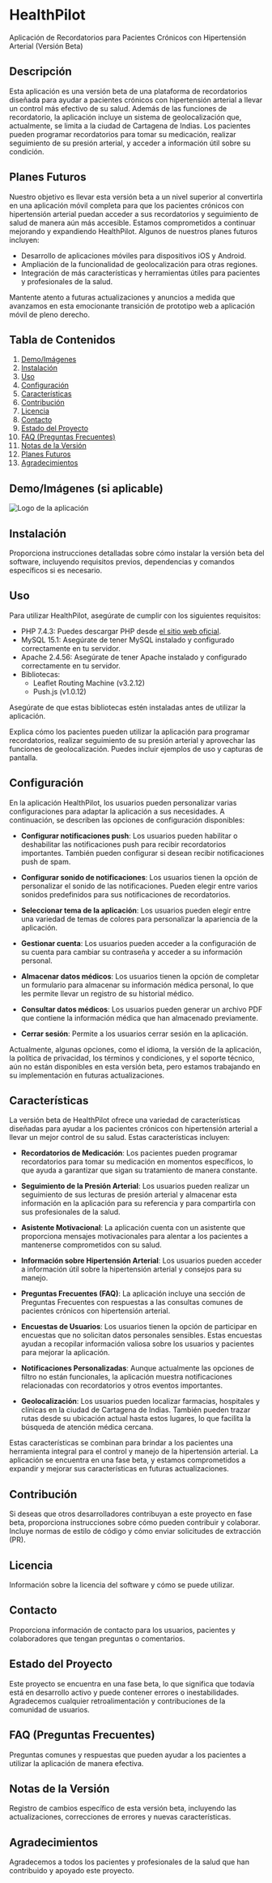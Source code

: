 # HealthPilot

Aplicación de Recordatorios para Pacientes Crónicos con Hipertensión Arterial (Versión Beta)

## Descripción

Esta aplicación es una versión beta de una plataforma de recordatorios diseñada para ayudar a pacientes crónicos con hipertensión arterial a llevar un control más efectivo de su salud. Además de las funciones de recordatorio, la aplicación incluye un sistema de geolocalización que, actualmente, se limita a la ciudad de Cartagena de Indias. Los pacientes pueden programar recordatorios para tomar su medicación, realizar seguimiento de su presión arterial, y acceder a información útil sobre su condición.

## Planes Futuros
Nuestro objetivo es llevar esta versión beta a un nivel superior al convertirla en una aplicación móvil completa para que los pacientes crónicos con hipertensión arterial puedan acceder a sus recordatorios y seguimiento de salud de manera aún más accesible. Estamos comprometidos a continuar mejorando y expandiendo HealthPilot. Algunos de nuestros planes futuros incluyen:

- Desarrollo de aplicaciones móviles para dispositivos iOS y Android.
- Ampliación de la funcionalidad de geolocalización para otras regiones.
- Integración de más características y herramientas útiles para pacientes y profesionales de la salud.

Mantente atento a futuras actualizaciones y anuncios a medida que avanzamos en esta emocionante transición de prototipo web a aplicación móvil de pleno derecho.

## Tabla de Contenidos
1. [Demo/Imágenes](#demoimágenes-si-aplicable)
2. [Instalación](#instalación)
3. [Uso](#uso)
4. [Configuración](#configuración)
5. [Características](#características)
6. [Contribución](#contribución)
7. [Licencia](#licencia)
8. [Contacto](#contacto)
9. [Estado del Proyecto](#estado-del-proyecto)
10. [FAQ (Preguntas Frecuentes)](#faq-preguntas-frecuentes)
11. [Notas de la Versión](#notas-de-la-versión)
12. [Planes Futuros](#planes-futuros)
13. [Agradecimientos](#agradecimientos)

## Demo/Imágenes (si aplicable)
![Logo de la aplicación]()

## Instalación
Proporciona instrucciones detalladas sobre cómo instalar la versión beta del software, incluyendo requisitos previos, dependencias y comandos específicos si es necesario.

## Uso
Para utilizar HealthPilot, asegúrate de cumplir con los siguientes requisitos:

- PHP 7.4.3: Puedes descargar PHP desde [el sitio web oficial](https://www.php.net/).
- MySQL 15.1: Asegúrate de tener MySQL instalado y configurado correctamente en tu servidor.
- Apache 2.4.56: Asegúrate de tener Apache instalado y configurado correctamente en tu servidor.
- Bibliotecas:
  - Leaflet Routing Machine (v3.2.12)
  - Push.js (v1.0.12)

Asegúrate de que estas bibliotecas estén instaladas antes de utilizar la aplicación.

Explica cómo los pacientes pueden utilizar la aplicación para programar recordatorios, realizar seguimiento de su presión arterial y aprovechar las funciones de geolocalización. Puedes incluir ejemplos de uso y capturas de pantalla.

## Configuración
En la aplicación HealthPilot, los usuarios pueden personalizar varias configuraciones para adaptar la aplicación a sus necesidades. A continuación, se describen las opciones de configuración disponibles:

- **Configurar notificaciones push**: Los usuarios pueden habilitar o deshabilitar las notificaciones push para recibir recordatorios importantes. También pueden configurar si desean recibir notificaciones push de spam.

- **Configurar sonido de notificaciones**: Los usuarios tienen la opción de personalizar el sonido de las notificaciones. Pueden elegir entre varios sonidos predefinidos para sus notificaciones de recordatorios.

- **Seleccionar tema de la aplicación**: Los usuarios pueden elegir entre una variedad de temas de colores para personalizar la apariencia de la aplicación.

- **Gestionar cuenta**: Los usuarios pueden acceder a la configuración de su cuenta para cambiar su contraseña y acceder a su información personal.

- **Almacenar datos médicos**: Los usuarios tienen la opción de completar un formulario para almacenar su información médica personal, lo que les permite llevar un registro de su historial médico.

- **Consultar datos médicos**: Los usuarios pueden generar un archivo PDF que contiene la información médica que han almacenado previamente.

- **Cerrar sesión**: Permite a los usuarios cerrar sesión en la aplicación.

Actualmente, algunas opciones, como el idioma, la versión de la aplicación, la política de privacidad, los términos y condiciones, y el soporte técnico, aún no están disponibles en esta versión beta, pero estamos trabajando en su implementación en futuras actualizaciones.

## Características
La versión beta de HealthPilot ofrece una variedad de características diseñadas para ayudar a los pacientes crónicos con hipertensión arterial a llevar un mejor control de su salud. Estas características incluyen:

- **Recordatorios de Medicación**: Los pacientes pueden programar recordatorios para tomar su medicación en momentos específicos, lo que ayuda a garantizar que sigan su tratamiento de manera constante.

- **Seguimiento de la Presión Arterial**: Los usuarios pueden realizar un seguimiento de sus lecturas de presión arterial y almacenar esta información en la aplicación para su referencia y para compartirla con sus profesionales de la salud.

- **Asistente Motivacional**: La aplicación cuenta con un asistente que proporciona mensajes motivacionales para alentar a los pacientes a mantenerse comprometidos con su salud.

- **Información sobre Hipertensión Arterial**: Los usuarios pueden acceder a información útil sobre la hipertensión arterial y consejos para su manejo.

- **Preguntas Frecuentes (FAQ)**: La aplicación incluye una sección de Preguntas Frecuentes con respuestas a las consultas comunes de pacientes crónicos con hipertensión arterial.

- **Encuestas de Usuarios**: Los usuarios tienen la opción de participar en encuestas que no solicitan datos personales sensibles. Estas encuestas ayudan a recopilar información valiosa sobre los usuarios y pacientes para mejorar la aplicación.

- **Notificaciones Personalizadas**: Aunque actualmente las opciones de filtro no están funcionales, la aplicación muestra notificaciones relacionadas con recordatorios y otros eventos importantes.

- **Geolocalización**: Los usuarios pueden localizar farmacias, hospitales y clínicas en la ciudad de Cartagena de Indias. También pueden trazar rutas desde su ubicación actual hasta estos lugares, lo que facilita la búsqueda de atención médica cercana.

Estas características se combinan para brindar a los pacientes una herramienta integral para el control y manejo de la hipertensión arterial. La aplicación se encuentra en una fase beta, y estamos comprometidos a expandir y mejorar sus características en futuras actualizaciones.

## Contribución
Si deseas que otros desarrolladores contribuyan a este proyecto en fase beta, proporciona instrucciones sobre cómo pueden contribuir y colaborar. Incluye normas de estilo de código y cómo enviar solicitudes de extracción (PR).

## Licencia
Información sobre la licencia del software y cómo se puede utilizar.

## Contacto
Proporciona información de contacto para los usuarios, pacientes y colaboradores que tengan preguntas o comentarios.

## Estado del Proyecto
Este proyecto se encuentra en una fase beta, lo que significa que todavía está en desarrollo activo y puede contener errores o inestabilidades. Agradecemos cualquier retroalimentación y contribuciones de la comunidad de usuarios.

## FAQ (Preguntas Frecuentes)
Preguntas comunes y respuestas que pueden ayudar a los pacientes a utilizar la aplicación de manera efectiva.

## Notas de la Versión
Registro de cambios específico de esta versión beta, incluyendo las actualizaciones, correcciones de errores y nuevas características.

## Agradecimientos
Agradecemos a todos los pacientes y profesionales de la salud que han contribuido y apoyado este proyecto.
